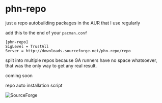 # phn-repo

just a repo autobuilding packages in the AUR that I use regularly

add this to the end of your ```pacman.conf```

````
[phn-repo]
SigLevel = TrustAll
Server = http://downloads.sourceforge.net/phn-repo/repo
````
split into multiple repos because GA runners have no space whatsoever, that was the only way to get any real result. 

coming soon

repo auto installation script

![SourceForge](https://img.shields.io/sourceforge/dm/phn-repo?color=%23AA336A)
